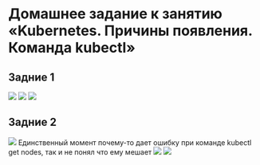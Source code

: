 # Домашнее задание к занятию «Kubernetes. Причины появления. Команда kubectl»

## Задние 1
<image src="img/1.png">
<image src="img/2.png">
<image src="img/3.png">

## Задние 2
<image src="img/4.png">
Единственный момент почему-то дает ошибку при команде kubectl get nodes, так и не понял что ему мешает
<image src="img/5.png">
<image src="img/6.png">

